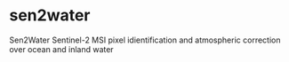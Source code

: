 # sen2water
Sen2Water Sentinel-2 MSI pixel idientification and atmospheric correction over ocean and inland water
